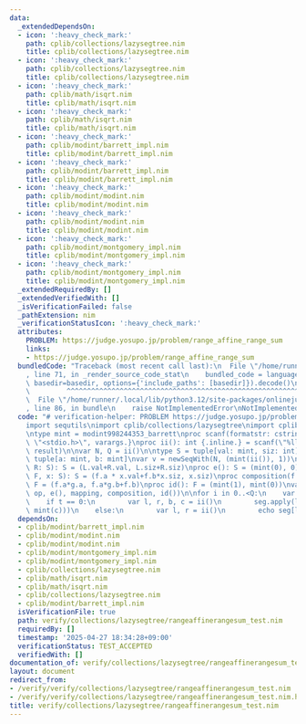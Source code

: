 ```yaml
---
data:
  _extendedDependsOn:
  - icon: ':heavy_check_mark:'
    path: cplib/collections/lazysegtree.nim
    title: cplib/collections/lazysegtree.nim
  - icon: ':heavy_check_mark:'
    path: cplib/collections/lazysegtree.nim
    title: cplib/collections/lazysegtree.nim
  - icon: ':heavy_check_mark:'
    path: cplib/math/isqrt.nim
    title: cplib/math/isqrt.nim
  - icon: ':heavy_check_mark:'
    path: cplib/math/isqrt.nim
    title: cplib/math/isqrt.nim
  - icon: ':heavy_check_mark:'
    path: cplib/modint/barrett_impl.nim
    title: cplib/modint/barrett_impl.nim
  - icon: ':heavy_check_mark:'
    path: cplib/modint/barrett_impl.nim
    title: cplib/modint/barrett_impl.nim
  - icon: ':heavy_check_mark:'
    path: cplib/modint/modint.nim
    title: cplib/modint/modint.nim
  - icon: ':heavy_check_mark:'
    path: cplib/modint/modint.nim
    title: cplib/modint/modint.nim
  - icon: ':heavy_check_mark:'
    path: cplib/modint/montgomery_impl.nim
    title: cplib/modint/montgomery_impl.nim
  - icon: ':heavy_check_mark:'
    path: cplib/modint/montgomery_impl.nim
    title: cplib/modint/montgomery_impl.nim
  _extendedRequiredBy: []
  _extendedVerifiedWith: []
  _isVerificationFailed: false
  _pathExtension: nim
  _verificationStatusIcon: ':heavy_check_mark:'
  attributes:
    PROBLEM: https://judge.yosupo.jp/problem/range_affine_range_sum
    links:
    - https://judge.yosupo.jp/problem/range_affine_range_sum
  bundledCode: "Traceback (most recent call last):\n  File \"/home/runner/.local/lib/python3.12/site-packages/onlinejudge_verify/documentation/build.py\"\
    , line 71, in _render_source_code_stat\n    bundled_code = language.bundle(stat.path,\
    \ basedir=basedir, options={'include_paths': [basedir]}).decode()\n          \
    \         ^^^^^^^^^^^^^^^^^^^^^^^^^^^^^^^^^^^^^^^^^^^^^^^^^^^^^^^^^^^^^^^^^^^^^^^^^^^^^^^^^\n\
    \  File \"/home/runner/.local/lib/python3.12/site-packages/onlinejudge_verify/languages/nim.py\"\
    , line 86, in bundle\n    raise NotImplementedError\nNotImplementedError\n"
  code: "# verification-helper: PROBLEM https://judge.yosupo.jp/problem/range_affine_range_sum\n\
    import sequtils\nimport cplib/collections/lazysegtree\nimport cplib/modint/modint\n\
    \ntype mint = modint998244353_barrett\nproc scanf(formatstr: cstring){.header:\
    \ \"<stdio.h>\", varargs.}\nproc ii(): int {.inline.} = scanf(\"%lld\\n\", addr\
    \ result)\n\nvar N, Q = ii()\n\ntype S = tuple[val: mint, siz: int]\ntype F =\
    \ tuple[a: mint, b: mint]\nvar v = newSeqWith(N, (mint(ii()), 1))\nproc op(L,\
    \ R: S): S = (L.val+R.val, L.siz+R.siz)\nproc e(): S = (mint(0), 0)\nproc mapping(f:\
    \ F, x: S): S = (f.a * x.val+f.b*x.siz, x.siz)\nproc composition(f: F, g: F):\
    \ F = (f.a*g.a, f.a*g.b+f.b)\nproc id(): F = (mint(1), mint(0))\nvar seg = initLazySegmentTree(v,\
    \ op, e(), mapping, composition, id())\n\nfor i in 0..<Q:\n    var t = ii()\n\
    \    if t == 0:\n        var l, r, b, c = ii()\n        seg.apply(l..<r, (mint(b),\
    \ mint(c)))\n    else:\n        var l, r = ii()\n        echo seg[l..<r][0]\n"
  dependsOn:
  - cplib/modint/barrett_impl.nim
  - cplib/modint/modint.nim
  - cplib/modint/modint.nim
  - cplib/modint/montgomery_impl.nim
  - cplib/modint/montgomery_impl.nim
  - cplib/collections/lazysegtree.nim
  - cplib/math/isqrt.nim
  - cplib/math/isqrt.nim
  - cplib/collections/lazysegtree.nim
  - cplib/modint/barrett_impl.nim
  isVerificationFile: true
  path: verify/collections/lazysegtree/rangeaffinerangesum_test.nim
  requiredBy: []
  timestamp: '2025-04-27 18:34:28+09:00'
  verificationStatus: TEST_ACCEPTED
  verifiedWith: []
documentation_of: verify/collections/lazysegtree/rangeaffinerangesum_test.nim
layout: document
redirect_from:
- /verify/verify/collections/lazysegtree/rangeaffinerangesum_test.nim
- /verify/verify/collections/lazysegtree/rangeaffinerangesum_test.nim.html
title: verify/collections/lazysegtree/rangeaffinerangesum_test.nim
---
```

